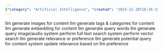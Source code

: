 ```yaml
---
{"category": "Artificial Intelligence", "created": "2023-12-20T18:36:32.123Z", "date": "2023-12-20 18:36:32", "description": "This article explores the application of Large Language Models (LLMs) in generating various elements such as images, tags, categories, and embeddings for content. It also delves into the capabilities of these models to perform full-text and vector searches, generate query words and media, update relevance based on user preferences, and even generate new queries for content.", "modified": "2023-12-20T18:39:43.260Z", "tags": ["LLMs", "Image generation", "Tagging", "Categories", "Embeddings", "Search", "Media Generation"], "title": "RAG in my mind"}
---
```

llm generate images for content
llm generate tags & categories for content
llm generate embedding for content
llm generate query words
llm generate query image/audio
system perform full text search
system perform vector search
llm generate relevance or preference
llm generate potential query for content
system update relevance based on llm preference